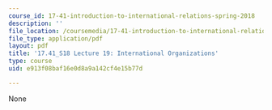 ```yaml
---
course_id: 17-41-introduction-to-international-relations-spring-2018
description: ''
file_location: /coursemedia/17-41-introduction-to-international-relations-spring-2018/e913f08baf16e0d8a9a142cf4e15b77d_MIT17_41S18_lec19.pdf
file_type: application/pdf
layout: pdf
title: '17.41_S18 Lecture 19: International Organizations'
type: course
uid: e913f08baf16e0d8a9a142cf4e15b77d

---
```

None